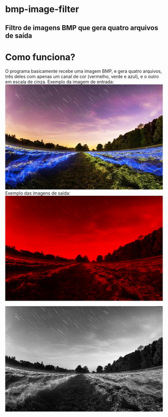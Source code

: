 # bmp-image-filter
## Filtro de imagens BMP que gera quatro arquivos de saída

# Como funciona?
O programa basicamente recebe uma imagem BMP, e gera quatro arquivos, três deles com apenas um canal de cor (vermelho, verde e azul), e o outro em escala de cinza.
Exemplo da imagem de entrada:
<img src="imgs/test_img.bmp">
Exemplo das imagens de saída:
<img src="imgs/test_img_R.bmp">

<img src="imgs/test_img_gs.bmp">

